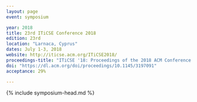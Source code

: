 ```yaml
---
layout: page
event: symposium

year: 2018
title: 23rd ITiCSE Conference 2018
edition: 23rd
location: "Larnaca, Cyprus"
dates: July 1-3, 2018
website: http://iticse.acm.org/ITiCSE2018/
proceedings-title: "ITiCSE '18: Proceedings of the 2018 ACM Conference on Innovation and Technology in Computer Science Education"  
doi: "https://dl.acm.org/doi/proceedings/10.1145/3197091"
acceptance: 29%

---
```


{% include symposium-head.md %}